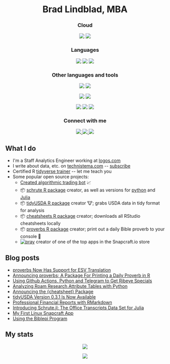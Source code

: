 <p>
  <h1 align="center">Brad Lindblad, MBA</h2>
</p>


   <p align="center">
      <h3 align="center">Cloud</h3>
      <p align="center">
      <img src="https://img.shields.io/badge/azure%20-%230072C6.svg?&style=for-the-badge&logo=azure-devops&logoColor=white"/> <img src="https://img.shields.io/badge/AWS%20-%23FF9900.svg?&style=for-the-badge&logo=amazon-aws&logoColor=white"/>
      </p>
  </p>
  


<p align="center">
  <h3 align="center">Languages</h3>
  <p align="center">
  <img src="https://img.shields.io/badge/r-%23276DC3.svg?&style=for-the-badge&logo=r&logoColor=white"/> <img src="https://img.shields.io/badge/julia%20-%230db7ed.svg?&style=for-the-badge&logo=julia&logoColor=white"/> <img src="https://img.shields.io/badge/python%20-%2314354C.svg?&style=for-the-badge&logo=python&logoColor=white"/>
  </p>
</p>


<p align="center">
  <h3 align="center">Other languages and tools</h3>
  <p align="center">
  <img src="https://img.shields.io/badge/docker%20-%230db7ed.svg?&style=for-the-badge&logo=docker&logoColor=white"/> <img src="https://img.shields.io/badge/markdown-%23000000.svg?&style=for-the-badge&logo=markdown&logoColor=white"/>
  <p align="center">
  <img src="https://img.shields.io/badge/github%20actions%20-%232671E5.svg?&style=for-the-badge&logo=github%20actions&logoColor=white"/> <img src="https://img.shields.io/badge/-Raspberry%20Pi-C51A4A?style=for-the-badge&logo=Raspberry-Pi"/>
  </p>
   
  <p align="center">
    <img src="https://img.shields.io/badge/shell_script%20-%23121011.svg?&style=for-the-badge&logo=gnu-bash&logoColor=white"/> <img src ="https://img.shields.io/badge/postgres-%23316192.svg?&style=for-the-badge&logo=postgresql&logoColor=white"/> <img src="https://img.shields.io/badge/git%20-%23F05033.svg?&style=for-the-badge&logo=git&logoColor=white"/>
  </p>
  </p>
  

  
  
  <p align="center">
  <h3 align="center">Connect with me</h3>
  <p align="center"><a href="https://technistema.com">
    <img src="https://img.shields.io/badge/Website-technistema.com-informational?style=flat-square&logo=jekyll&logoColor=white"/> 
  </a> <a href="https://www.linkedin.com/in/bradlindblad/">
    <img src="https://img.shields.io/badge/-bradlindblad-blue?style=flat-square&logo=Linkedin&logoColor=white&link=https://www.linkedin.com/in/bradlindblad/"/> 
  </a> <a href="mailto:me@bradlindblad.com">
    <img src="https://img.shields.io/badge/Email-me@bradlindblad.com-informational?style=flat-square&logo=protonmail&logoColor=white&link=mailto:me@bradlindblad.com"/> 
  </a>
  </p>
  </p>



## What I do
- I'm a Staff Analytics Engineer working at [logos.com](https://logos.com)
- I write about data, etc. on [technistema.com](https://technistema.com) -- [subscribe](https://technistema.com/contact/)
- Certified R [tidyverse trainer](https://education.rstudio.com/trainers/people/lindblad+brad/) -- let me teach you
- Some popular open source projects:
  - [Created algorithmic trading bot](https://github.com/bradlindblad/GDAX_Trader) :chart_with_upwards_trend:   
  - :package: [schrute R package](https://bradlindblad.github.io/schrute/) creator, as well as versions for [python](https://github.com/bradlindblad/schrutepy) and [Julia](https://github.com/bradlindblad/Schrute.jl)
  - :package: [tidyUSDA R package](https://bradlindblad.github.io/tidyUSDA/) creator :cow:; grabs USDA data in tidy format for analysis
  - :package: [cheatsheets R package](https://bradlindblad.github.io/cheatsheet) creator; downloads all RStudio cheatsheets locally
  - :package: [proverbs R package](https://bradlindblad.github.io/proverbs/) creator; print out a daily Bible proverb to your console 📙
  -  [![pray](https://snapcraft.io/pray/badge.svg)](https://snapcraft.io/pray) creator of one of the top apps in the Snapcraft.io store



## Blog posts
<!-- BLOG-POST-LIST:START -->
- [proverbs Now Has Support for ESV Translation](https://technistema.com/posts/proverbs-esv-support/index.html)
- [Announcing proverbs; A Package For Printing a Daily Proverb in R](https://technistema.com/posts/announcing-proverbs-r-package/index.html)
- [Using Github Actions, Python and Telegram to Get Ribeye Specials](https://technistema.com/posts/using-github-action-python-telegram-meat/index.html)
- [Analyzing Roam Research Attribute Tables with Python](https://technistema.com/posts/roam-attribute-table-analysis/index.html)
- [Announcing the {cheatsheet} Package](https://technistema.com/posts/announcing-the-cheatsheet-package/index.html)
- [tidyUSDA Version 0.3.1 Is Now Available](https://technistema.com/posts/tidyUSDA-version-031-is-available/index.html)
- [Professional Financial Reports with RMarkdown](https://technistema.com/posts/professional-financial-reports-with-rmarkdown/index.html)
- [Introducing Schrute.jl: The Office Transcripts Data Set for Julia](https://technistema.com/posts/introducing-schrute-jl-the-office-transcripts-data-set-for-julia/index.html)
- [My First Linux Snapcraft App](https://technistema.com/posts/my-first-linux-snapcraft-app/index.html)
- [Using the Biblepi Program](https://technistema.com/posts/using-the-biblepi-program/index.html)
<!-- BLOG-POST-LIST:END -->    


## My stats

<p align="center">
  
  <img src="https://github-profile-trophy.vercel.app/?username=bradlindblad&theme=nord&row=1"/>
</p>

<p align="center">
   <img src="https://github-readme-stats.vercel.app/api?username=bradlindblad"/>
 </p>






[website]: https://technistema.com
[linkedin]: https://www.linkedin.com/in/bradlindblad/



